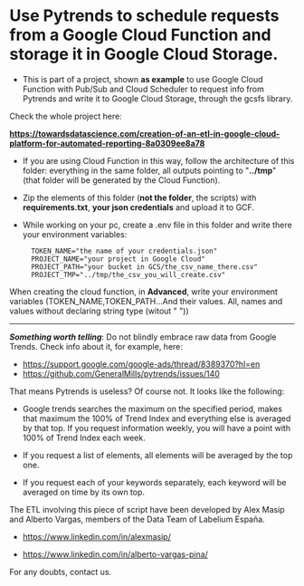 # Use Pytrends to schedule requests from a Google Cloud Function and storage it in Google Cloud Storage.

- This is part of a project, shown **as example** to use Google Cloud Function with Pub/Sub and Cloud Scheduler to request info from Pytrends and write it to Google Cloud Storage, through the gcsfs library.

Check the whole project here: 

**https://towardsdatascience.com/creation-of-an-etl-in-google-cloud-platform-for-automated-reporting-8a0309ee8a78**

- If you are using Cloud Function in this way, follow the architecture of this folder: everything in the same folder, all outputs pointing to "**../tmp**" (that folder will be generated by the Cloud Function).

- Zip the elements of this folder (**not the folder**, the scripts) with **requirements.txt**, **your json credentials** and upload it to GCF.

- While working on your pc, create a .env file in this folder and write there your environment variables:

        TOKEN_NAME="the name of your credentials.json"
        PROJECT_NAME="your project in Google Cloud"
        PROJECT_PATH="your bucket in GCS/the_csv_name_there.csv"
        PROJECT_TMP="../tmp/the_csv_you_will_create.csv"

When creating the cloud function, in **Advanced**, write your environment variables (TOKEN_NAME,TOKEN_PATH...And their values. All, names and values without declaring string type (witout " "))


-----------------------------------------


***Something worth telling***: Do not blindly embrace raw data from Google Trends. Check info about it, for example, here:

- https://support.google.com/google-ads/thread/8389370?hl=en
- https://github.com/GeneralMills/pytrends/issues/140


That means Pytrends is useless? Of course not. It looks like the following: 

- Google trends searches the maximum on the specified period, makes that maximum the 100% of Trend Index and everything else is averaged by that top. If you request information weekly, you will have a point with 100% of Trend Index each week.

- If you request a list of elements, all elements will be averaged by the top one.

- If you request each of your keywords separately, each keyword will be averaged on time by its own top.


The ETL involving this piece of script have been developed by Alex Masip and Alberto Vargas, members of the Data Team of Labelium España.

- https://www.linkedin.com/in/alexmasip/

- https://www.linkedin.com/in/alberto-vargas-pina/

For any doubts, contact us.
